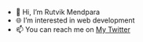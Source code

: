 - 👋 Hi, I’m Rutvik Mendpara
- 🌐 I’m interested in web development
- 📫 You can reach me on [My Twitter](https://twitter.com/Rutvik_Mendpara "@Rutvik_Mendpara")
<!-- - 💞️ I’m looking to collaborate on ... -->

<!---
RutvikMendpara/RutvikMendpara is a ✨ special ✨ repository because its `README.md` (this file) appears on your GitHub profile.
You can click the Preview link to take a look at your changes.
--->
